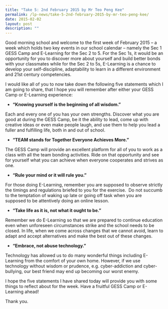 ```yaml
---
title: "Take 5: 2nd February 2015 by Mr Teo Peng Kee"
permalink: /lp-news/take-5-2nd-february-2015-by-mr-teo-peng-kee/
date: 2015-02-02
layout: post
description: ""
---
```

Good morning school and welcome to the first week of February 2015 – a week which holds two key events in our school calendar – namely the Sec 1 GESS Camp and E-Learning for the Sec 2 to 5. For the Sec 1s, it would be an opportunity for you to discover more about yourself and build better bonds with your classmates while for the Sec 2 to 5s, E-Learning is a chance to develop your self-discipline, adaptability to learn in a different environment and 21st century competencies.

I would like all of you to now take down the following five statements which I am going to share, that I hope you will remember after either your GESS Camp or E-Learning experience:

*   **“Knowing yourself is the beginning of all wisdom.”**

Each and every one of you has your own strengths. Discover what you are good at during the GESS Camp, be it the ability to lead, come up with creative ideas or even make people laugh, and use them to help you lead a fuller and fulfilling life, both in and out of school.

*   **“TEAM stands for Together Everyone Achieves More.”**

The GESS Camp will provide an excellent platform for all of you to work as a class with all the team bonding activities. Ride on that opportunity and see for yourself what you can achieve when everyone cooperates and strives as one.

*   **“Rule your mind or it will rule you.”**

For those doing E-Learning, remember you are supposed to observe strictly the timings and regulations briefed to you for the exercise.  Do not succumb to the temptation of waking up late or going off task when you are supposed to be attentively doing an online lesson.

*   **“Take life as it is, not what it ought to be.”**

Remember we do E-Learning so that we are prepared to continue education even when unforeseen circumstances strike and the school needs to be closed. In life, when we come across changes that we cannot avoid, learn to adapt and accept alternatives and make the best out of these changes.

*   **“Embrace, not abuse technology.”**

Technology has allowed us to do many wonderful things including E-Learning from the comfort of your own home. However, if we use technology without wisdom or prudence, e.g. cyber-addiction and cyber-bullying, our best friend may end up becoming our worst enemy.

I hope the five statements I have shared today will provide you with some things to reflect about for the week. Have a fruitful GESS Camp or E-Learning ahead!

Thank you.